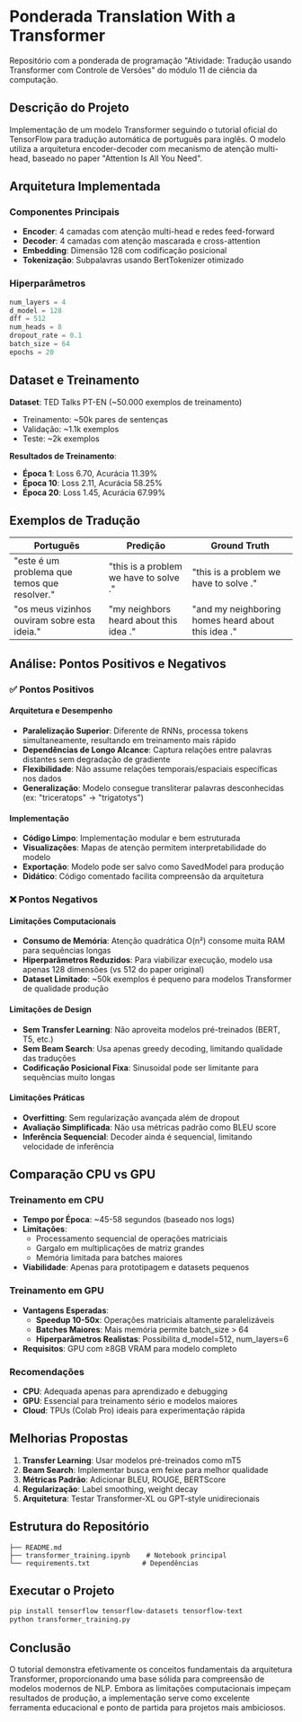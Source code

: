 # Ponderada Translation With a Transformer

Repositório com a ponderada de programação "Atividade: Tradução usando Transformer com Controle de Versões" do módulo 11 de ciência da computação.

## Descrição do Projeto

Implementação de um modelo Transformer seguindo o tutorial oficial do TensorFlow para tradução automática de português para inglês. O modelo utiliza a arquitetura encoder-decoder com mecanismo de atenção multi-head, baseado no paper "Attention Is All You Need".

## Arquitetura Implementada

### Componentes Principais

- **Encoder**: 4 camadas com atenção multi-head e redes feed-forward
- **Decoder**: 4 camadas com atenção mascarada e cross-attention
- **Embedding**: Dimensão 128 com codificação posicional
- **Tokenização**: Subpalavras usando BertTokenizer otimizado

### Hiperparâmetros

```python
num_layers = 4
d_model = 128
dff = 512
num_heads = 8
dropout_rate = 0.1
batch_size = 64
epochs = 20
```

## Dataset e Treinamento

**Dataset**: TED Talks PT-EN (~50.000 exemplos de treinamento)

- Treinamento: ~50k pares de sentenças
- Validação: ~1.1k exemplos
- Teste: ~2k exemplos

**Resultados de Treinamento**:

- **Época 1**: Loss 6.70, Acurácia 11.39%
- **Época 10**: Loss 2.11, Acurácia 58.25%
- **Época 20**: Loss 1.45, Acurácia 67.99%

## Exemplos de Tradução

| Português | Predição | Ground Truth |
|-----------|----------|--------------|
| "este é um problema que temos que resolver." | "this is a problem we have to solve ." | "this is a problem we have to solve ." |
| "os meus vizinhos ouviram sobre esta ideia." | "my neighbors heard about this idea ." | "and my neighboring homes heard about this idea ." |

## Análise: Pontos Positivos e Negativos

### ✅ **Pontos Positivos**

#### **Arquitetura e Desempenho**

- **Paralelização Superior**: Diferente de RNNs, processa tokens simultaneamente, resultando em treinamento mais rápido
- **Dependências de Longo Alcance**: Captura relações entre palavras distantes sem degradação de gradiente
- **Flexibilidade**: Não assume relações temporais/espaciais específicas nos dados
- **Generalização**: Modelo consegue transliterar palavras desconhecidas (ex: "triceratops" → "trigatotys")

#### **Implementação**

- **Código Limpo**: Implementação modular e bem estruturada
- **Visualizações**: Mapas de atenção permitem interpretabilidade do modelo
- **Exportação**: Modelo pode ser salvo como SavedModel para produção
- **Didático**: Código comentado facilita compreensão da arquitetura

### ❌ **Pontos Negativos**

#### **Limitações Computacionais**

- **Consumo de Memória**: Atenção quadrática O(n²) consome muita RAM para sequências longas
- **Hiperparâmetros Reduzidos**: Para viabilizar execução, modelo usa apenas 128 dimensões (vs 512 do paper original)
- **Dataset Limitado**: ~50k exemplos é pequeno para modelos Transformer de qualidade produção

#### **Limitações de Design**

- **Sem Transfer Learning**: Não aproveita modelos pré-treinados (BERT, T5, etc.)
- **Sem Beam Search**: Usa apenas greedy decoding, limitando qualidade das traduções
- **Codificação Posicional Fixa**: Sinusoidal pode ser limitante para sequências muito longas

#### **Limitações Práticas**

- **Overfitting**: Sem regularização avançada além de dropout
- **Avaliação Simplificada**: Não usa métricas padrão como BLEU score
- **Inferência Sequencial**: Decoder ainda é sequencial, limitando velocidade de inferência

## Comparação CPU vs GPU

### **Treinamento em CPU**

- **Tempo por Época**: ~45-58 segundos (baseado nos logs)
- **Limitações**:
  - Processamento sequencial de operações matriciais
  - Gargalo em multiplicações de matriz grandes
  - Memória limitada para batches maiores
- **Viabilidade**: Apenas para prototipagem e datasets pequenos

### **Treinamento em GPU**

- **Vantagens Esperadas**:
  - **Speedup 10-50x**: Operações matriciais altamente paralelizáveis
  - **Batches Maiores**: Mais memória permite batch_size > 64
  - **Hiperparâmetros Realistas**: Possibilita d_model=512, num_layers=6
- **Requisitos**: GPU com ≥8GB VRAM para modelo completo

### **Recomendações**

- **CPU**: Adequada apenas para aprendizado e debugging
- **GPU**: Essencial para treinamento sério e modelos maiores
- **Cloud**: TPUs (Colab Pro) ideais para experimentação rápida

## Melhorias Propostas

1. **Transfer Learning**: Usar modelos pré-treinados como mT5
2. **Beam Search**: Implementar busca em feixe para melhor qualidade
3. **Métricas Padrão**: Adicionar BLEU, ROUGE, BERTScore
4. **Regularização**: Label smoothing, weight decay
5. **Arquitetura**: Testar Transformer-XL ou GPT-style unidirecionais

## Estrutura do Repositório

```
├── README.md
├── transformer_training.ipynb    # Notebook principal
└── requirements.txt             # Dependências
```

## Executar o Projeto

```bash
pip install tensorflow tensorflow-datasets tensorflow-text
python transformer_training.py
```

## Conclusão

O tutorial demonstra efetivamente os conceitos fundamentais da arquitetura Transformer, proporcionando uma base sólida para compreensão de modelos modernos de NLP. Embora as limitações computacionais impeçam resultados de produção, a implementação serve como excelente ferramenta educacional e ponto de partida para projetos mais ambiciosos.

